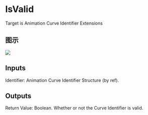 # IsValid

Target is Animation Curve Identifier Extensions

## 图示

![]($-20221218-18332297.png)

## Inputs

Identifier: Animation Curve Identifier Structure (by ref).  

## Outputs

Return Value: Boolean. Whether or not the Curve Identifier is valid.

